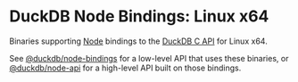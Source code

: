 # DuckDB Node Bindings: Linux x64

Binaries supporting [Node](https://nodejs.org/) bindings to the [DuckDB C API](https://duckdb.org/docs/api/c/overview) for Linux x64.

See [@duckdb/node-bindings](https://www.npmjs.com/package/@duckdb/node-bindings) for a low-level API that uses these binaries, or [@duckdb/node-api](https://www.npmjs.com/package/@duckdb/node-api) for a high-level API built on those bindings.

